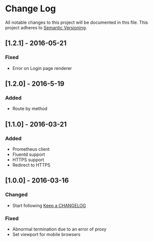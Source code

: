 # Change Log
All notable changes to this project will be documented in this file.
This project adheres to [Semantic Versioning](http://semver.org/).

## [1.2.1] - 2016-05-21
### Fixed
- Error on Login page renderer

## [1.2.0] - 2016-5-19
### Added
- Route by method

## [1.1.0] - 2016-03-21
### Added
- Prometheus client
- Fluentd support
- HTTPS support
- Redirect to HTTPS

## [1.0.0] - 2016-03-16
### Changed
- Start following [Keep a CHANGELOG](http://keepachangelog.com/)

### Fixed
- Abnormal termination due to an error of proxy
- Set viewport for mobile browsers
